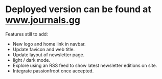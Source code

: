 # Deployed version can be found at www.journals.gg

Features still to add:
- New logo and home link in navbar.
- Update favicon and web title.
- Update layout of newsletter page.
- light / dark mode.
- Explore using an RSS feed to show latest newsletter editions on site.
- Integrate passionfroot once accepted.
